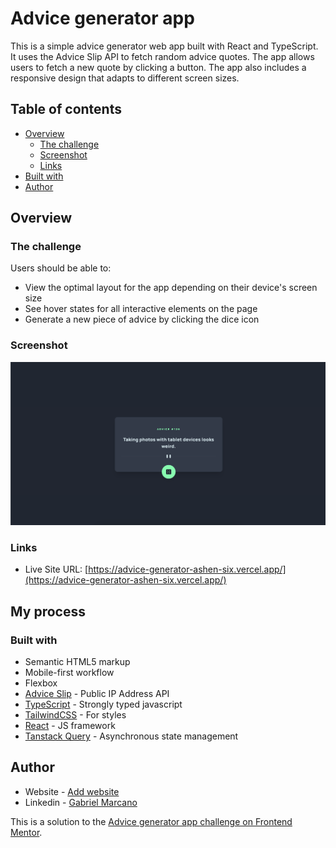 # Advice generator app

This is a simple advice generator web app built with React and TypeScript. It uses the Advice Slip API to fetch random advice quotes. The app allows users to fetch a new quote by clicking a button. The app also includes a responsive design that adapts to different screen sizes.

## Table of contents

- [Overview](#overview)
  - [The challenge](#the-challenge)
  - [Screenshot](#screenshot)
  - [Links](#links)
- [Built with](#built-with)
- [Author](#author)

## Overview

### The challenge

Users should be able to:

- View the optimal layout for the app depending on their device's screen size
- See hover states for all interactive elements on the page
- Generate a new piece of advice by clicking the dice icon

### Screenshot

![Design preview for the Advice generator app coding challenge](./preview.png)

### Links

- Live Site URL: [https://advice-generator-ashen-six.vercel.app/](https://advice-generator-ashen-six.vercel.app/)

## My process

### Built with

- Semantic HTML5 markup
- Mobile-first workflow
- Flexbox
- [Advice Slip](https://api.adviceslip.com/) - Public IP Address API
- [TypeScript](https://www.typescriptlang.org/) - Strongly typed javascript
- [TailwindCSS](https://https://tailwindcss.com/) - For styles
- [React](https://reactjs.org/) - JS framework
- [Tanstack Query](https://tanstack.com/query/latest) - Asynchronous state management

## Author

- Website - [Add website](https://www.your-site.com)
- Linkedin - [Gabriel Marcano](https://www.linkedin.com/in/gabriel-e-marcano/)

This is a solution to the [Advice generator app challenge on Frontend Mentor](https://www.frontendmentor.io/challenges/advice-generator-app-QdUG-13db).
